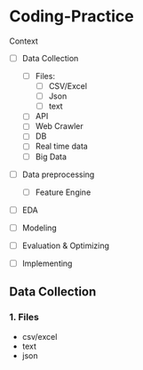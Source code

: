 # Coding-Practice

Context

- [ ] Data Collection
  - [ ] Files: 
    - [ ] CSV/Excel
    - [ ] Json
    - [ ] text
  - [ ] API
  - [ ] Web Crawler
  - [ ] DB
  - [ ] Real time data
  - [ ] Big Data
- [ ] Data preprocessing
  - [ ] Feature Engine
- [ ] EDA
- [ ] Modeling
- [ ] Evaluation & Optimizing
- [ ] Implementing


## Data Collection

### 1. Files
  * csv/excel
  * text
  * json